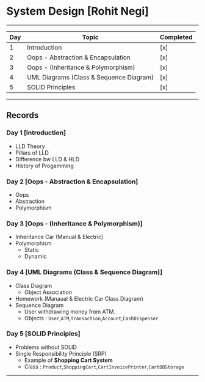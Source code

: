 # System Design [Rohit Negi]

---
| Day | Topic | Completed
|-|-|-|
| 1 | Introduction | [x]
| 2 | Oops - Abstraction & Encapsulation | [x]
| 3 | Oops - (Inheritance & Polymorphism) | [x]
| 4 | UML Diagrams (Class & Sequence Diagram) | [x]
| 5 | SOLID Principles | [x]
---

## Records

### Day 1 [Introduction]
- LLD Theory 
- Pillars of LLD
- Difference bw LLD & HLD
- History of Progamming

### Day 2 [Oops - Abstraction & Encapsulation]
- Oops
- Abstraction
- Polymorphism

### Day 3 [Oops - (Inheritance & Polymorphism)] 
- Inheritance Car (Manual & Electric)
- Polymorphism
    - Static
    - Dynamic

### Day 4 [UML Diagrams (Class & Sequence Diagram)]
- Class Diagram 
    - Object Association
- Homework (Manaual & Electric Car Class Diagram)
- Sequence Diagram
    - User withdrawing money from ATM.
    - Objects : `User`,`ATM`,`Transaction`,`Account`,`CashDispenser`
### Day 5 [SOLID Principles]
- Problems without SOLID
- Single Responsibility Principle (SRP)
    - Example of **Shopping Cart System**
    - Class : `Product`,`ShoppingCart`,`CartInvoicePrinter`,`CartDBStorage`
---

